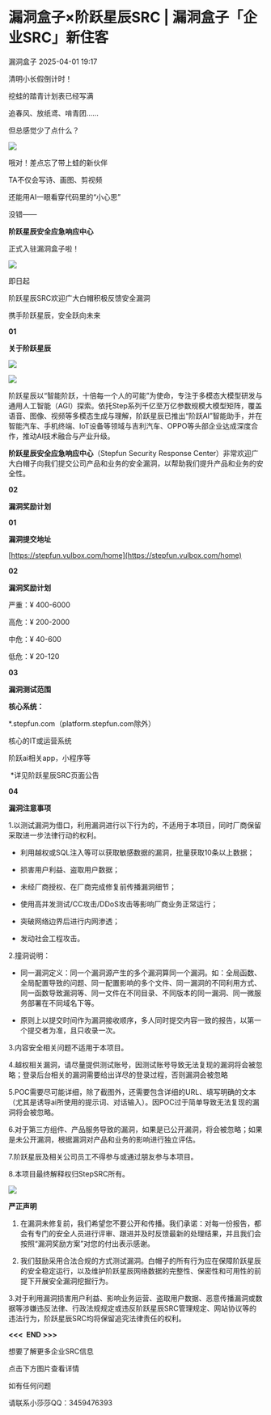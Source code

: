 #  漏洞盒子×阶跃星辰SRC | 漏洞盒子「企业SRC」新住客   
 漏洞盒子   2025-04-01 19:17  
  
清明小长假倒计时！  
  
挖蛙的踏青计划表已经写满  
  
追春风、放纸鸢、啃青团……  
  
但总感觉少了点什么？  
  
![](https://mmecoa.qpic.cn/sz_mmecoa_jpg/Lsmqs4DI7XU6JUoVtgxnCCClpQbzIxw8ngK6ia3Sj0GjsBF6VL34BtIjWSRZ3WxGtXqSkvUqcrwKibbgn5yhNmqw/640?wx_fmt=jpeg "")  
  
哦对！差点忘了带上蛙的新伙伴  
  
TA不仅会写诗、画图、剪视频  
  
还能用AI一眼看穿代码里的“小心思”  
  
没错——  
  
**阶跃星辰安全应急响应中心**  
  
正式入驻漏洞盒子啦！  
  
![](https://mmecoa.qpic.cn/sz_mmecoa_png/Lsmqs4DI7XU6JUoVtgxnCCClpQbzIxw8sdvq1FYC7HEZdSLwbNa9ibGEul49IiaiaY6yUAjzUfCzOGr5az0nHcBpQ/640?wx_fmt=png "")  
  
即日起  
  
阶跃星辰SRC欢迎广大白帽积极反馈安全漏洞  
  
携手阶跃星辰，安全跃向未来  
  
  
**01**  
  
  
  
**关于阶跃星辰**  
  
  
![](https://mmbiz.qpic.cn/mmbiz_gif/tGX7Bex1309vj3R8lJia5kAySXBiabqOyqFtoFX38r8Gcib2KQhMTMo66KiamXSjIgD3NvD3JXUs8GlHz9bno0mgYA/640?wx_fmt=gif "")  
  
![](https://mmbiz.qpic.cn/mmbiz_gif/tGX7Bex1309vj3R8lJia5kAySXBiabqOyqFtoFX38r8Gcib2KQhMTMo66KiamXSjIgD3NvD3JXUs8GlHz9bno0mgYA/640?wx_fmt=gif "")  
  
  
  
阶跃星辰以“智能阶跃，十倍每一个人的可能”为使命，专注于多模态大模型研发与通用人工智能（AGI）探索。依托Step系列千亿至万亿参数规模大模型矩阵，覆盖语音、图像、视频等多模态生成与理解，阶跃星辰已推出“阶跃AI”智能助手，并在智能汽车、手机终端、IoT设备等领域与吉利汽车、OPPO等头部企业达成深度合作，推动AI技术融合与产业升级。  
  
  
**阶跃星辰安全应急响应中心**（Stepfun Security Response Center）非常欢迎广大白帽子向我们提交公司产品和业务的安全漏洞，以帮助我们提升产品和业务的安全性。  
  
  
**02**  
  
  
  
**漏洞奖励计划**  
  
  
  
**01**  
  
**漏洞提交地址**  
  
[https://stepfun.vulbox.com/home](https://stepfun.vulbox.com/home)  
  
  
  
**02**  
  
**漏洞奖励计划**  
  
严重：¥ 400-6000  
  
高危：¥ 200-2000  
  
中危：¥ 40-600  
  
低危：¥ 20-120  
  
  
**03**  
  
**漏洞测试范围**  
  
**核心系统：**  
  
*.stepfun.com（platform.stepfun.com除外）  
  
核心的IT或运营系统  
  
阶跃ai相关app，小程序等  
  
 *详见阶跃星辰SRC页面公告  
  
  
**04**  
  
**漏洞注意事项**  
  
1.以测试漏洞为借口，利用漏洞进行以下行为的，不适用于本项目，同时厂商保留采取进一步法律行动的权利。  
  
- 利用越权或SQL注入等可以获取敏感数据的漏洞，批量获取10条以上数据；  
  
- 损害用户利益、盗取用户数据；  
  
- 未经厂商授权、在厂商完成修复前传播漏洞细节；  
  
- 使用高并发测试/CC攻击/DDoS攻击等影响厂商业务正常运行；  
  
- 突破网络边界后进行内网渗透；  
  
- 发动社会工程攻击。  
  
2.撞洞说明：  
  
- 同一漏洞定义：同一个漏洞源产生的多个漏洞算同一个漏洞。如：全局函数、全局配置导致的问题、同一配置影响的多个文件、同一漏洞的不同利用方式、同一函数导致漏洞等、同一文件在不同目录、不同版本的同一漏洞、同一微服务部署在不同域名下等。  
  
- 原则上以提交时间作为漏洞接收顺序，多人同时提交内容一致的报告，以第一个提交者为准，且只收录一次。  
  
3.内容安全相关问题不适用于本项目。  
  
4.越权相关漏洞，请尽量提供测试账号，因测试账号导致无法复现的漏洞将会被忽略；登录后台相关的漏洞需要给出详尽的登录过程，否则漏洞会被忽略  
  
5.POC需要尽可能详细，除了截图外，还需要包含详细的URL、填写明确的文本（尤其是诱导ai所使用的提示词、对话输入）。因POC过于简单导致无法复现的漏洞将会被忽略。  
  
6.对于第三方组件、产品服务导致的漏洞，如果是已公开漏洞，将会被忽略；如果是未公开漏洞，根据漏洞对产品和业务的影响进行独立评估。  
  
7.阶跃星辰及相关公司员工不得参与或通过朋友参与本项目。  
  
8.本项目最终解释权归StepSRC所有。  
  
![](https://mmbiz.qpic.cn/mmbiz_gif/tGX7Bex1309vj3R8lJia5kAySXBiabqOyqFtoFX38r8Gcib2KQhMTMo66KiamXSjIgD3NvD3JXUs8GlHz9bno0mgYA/640?wx_fmt=gif "")  
  
  
  
  
  
**严正声明**  
  
1. 在漏洞未修复前，我们希望您不要公开和传播。我们承诺：对每一份报告，都会有专门的安全人员进行评审、跟进并及时反馈最新的处理结果，并且我们会按照“漏洞奖励方案”对您的付出表示感谢。  
  
2. 我们鼓励采用合法合规的方式测试漏洞。白帽子的所有行为应在保障阶跃星辰的安全稳定运行，以及维护阶跃星辰网络数据的完整性、保密性和可用性的前提下开展安全漏洞挖掘行为。  
  
3.对于利用漏洞损害用户利益、影响业务运营、盗取用户数据、恶意传播漏洞或数据等涉嫌违反法律、行政法规规定或违反阶跃星辰SRC管理规定、网站协议等的违法行为，阶跃星辰SRC均将保留追究法律责任的权利。  
  
  
**<<<  END >>>**  
  
  
想要了解更多企业SRC信息  
  
点击下方图片查看详情  
  
  
[](https://mp.weixin.qq.com/s?__biz=MzA5NzQ0Mjc5NA==&mid=2649760625&idx=1&sn=17b074edb93c6e0232fc0f0301ccd593&scene=21#wechat_redirect)  
  
  
如有任何问题  
  
请联系小莎莎QQ：3459476393  
  
  
